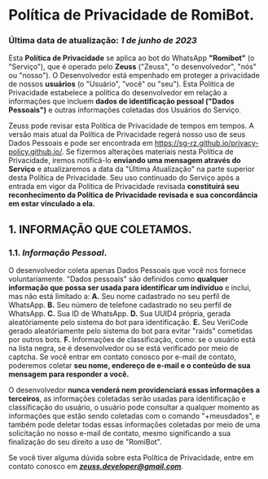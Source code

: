 # Política de Privacidade de RomiBot.

### Última data de atualização: *1 de junho de 2023*

Esta **Política de Privacidade** se aplica ao bot do WhatsApp **"Romibot"** (o "Serviço"), que é operado pelo **Zeuss** ("Zeuss", "o desenvolvedor", "nós" ou "nosso"). O Desenvolvedor está empenhado em proteger a privacidade de nossos **usuários** (o "Usuário", "você" ou "seu"). Esta Política de Privacidade estabelece a política do desenvolvedor em relação a informações que incluem **dados de identificação pessoal ("Dados Pessoais")** e outras informações coletadas dos Usuários do Serviço.

Zeuss pode revisar esta Política de Privacidade de tempos em tempos. A versão mais atual da Política de Privacidade regerá nosso uso de seus Dados Pessoais e pode ser encontrada em https://sg-rz.github.io/privacy-policy.github.io/. Se fizermos alterações materiais nesta Política de Privacidade, iremos notificá-lo **enviando uma mensagem através do Serviço** e atualizaremos a data da "Última Atualização" na parte superior desta Política de Privacidade. Seu uso continuado do Serviço após a entrada em vigor da Política de Privacidade revisada **constituirá seu reconhecimento da Política de Privacidade revisada e sua concordância em estar vinculado a ela.**

## 1. INFORMAÇÃO QUE COLETAMOS.

### 1.1. *Informação Pessoal*.

O desenvolvedor coleta apenas Dados Pessoais que você nos fornece voluntariamente. "Dados pessoais" são definidos como **qualquer informação que possa ser usada para identificar um indivíduo** e inclui, mas não está limitado a:
**A.** Seu nome cadastrado no seu perfil de WhatsApp.
**B.** Seu número de telefone cadastrado no seu perfil de WhatsApp.
**C.** Sua ID de WhatsApp.
**D.** Sua UUID4 própria, gerada aleatóriamente pelo sistema do bot para identificação.
**E.** Seu VeriCode gerado aleatóriamente pelo sistema do bot para evitar "raids" cometidas por outros bots.
**F.** Informações de classificação, como: se o usuário está na lista negra, se é desenvolvedor ou se está verificado por meio de captcha.
Se você entrar em contato conosco por e-mail de contato, poderemos coletar **seu nome, endereço de e-mail e o conteúdo de sua mensagem para responder a você.**

O desenvolvedor **nunca venderá nem providenciará essas informações a terceiros**, as informações coletadas serão usadas para identificação e classificação do usuário, o usuário pode consultar a qualquer momento as informações que estão sendo coletadas com o comando "+meusdados", e também pode deletar todas essas informações coletadas por meio de uma solicitação no nosso e-mail de contato, mesmo significando a sua finalização do seu direito a uso de "RomiBot".

Se você tiver alguma dúvida sobre esta Política de Privacidade, entre em contato conosco em ***zeuss.developer@gmail.com***.
